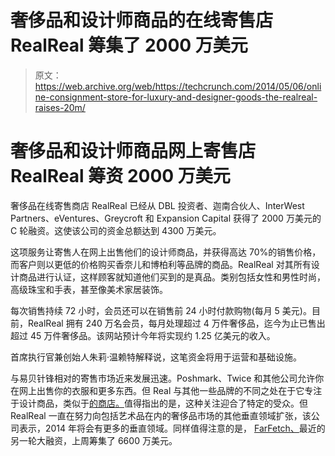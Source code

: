# 奢侈品和设计师商品的在线寄售店 RealReal 筹集了 2000 万美元 

> 原文：<https://web.archive.org/web/https://techcrunch.com/2014/05/06/online-consignment-store-for-luxury-and-designer-goods-the-realreal-raises-20m/>

# 奢侈品和设计师商品网上寄售店 RealReal 筹资 2000 万美元

奢侈品在线寄售商店 RealReal 已经从 DBL 投资者、迦南合伙人、InterWest Partners、eVentures、Greycroft 和 Expansion Capital 获得了 2000 万美元的 C 轮融资。这使该公司的资金总额达到 4300 万美元。

这项服务让寄售人在网上出售他们的设计师商品，并获得高达 70%的销售价格，而客户则以更低的价格购买香奈儿和博柏利等品牌的商品。RealReal 对其所有设计商品进行认证，这样顾客就知道他们买到的是真品。类别包括女性和男性时尚，高级珠宝和手表，甚至像美术家居装饰。

每次销售持续 72 小时，会员还可以在销售前 24 小时付款购物(每月 5 美元)。目前，RealReal 拥有 240 万名会员，每月处理超过 4 万件奢侈品，迄今为止已售出超过 45 万件奢侈品。该网站预计今年将实现约 1.25 亿美元的收入。

首席执行官兼创始人朱莉·温赖特解释说，这笔资金将用于运营和基础设施。

与易贝针锋相对的寄售市场近来发展迅速。Poshmark、Twice 和其他公司允许你在网上出售你的衣服和更多东西。但 Real 与其他一些品牌的不同之处在于它专注于设计商品，类似于[的商店。](https://web.archive.org/web/20221006013836/https://beta.techcrunch.com/2013/12/11/online-marketplace-for-luxury-clothes-and-goods-shop-hers-raises-3-5m-from-floodgate-bono-and-others/)值得指出的是，这种关注迎合了特定的受众。但 RealReal 一直在努力向包括艺术品在内的奢侈品市场的其他垂直领域扩张，该公司表示，2014 年将会有更多的垂直领域。同样值得注意的是， [FarFetch、](https://web.archive.org/web/20221006013836/https://beta.techcrunch.com/2014/04/30/farfetch-an-online-marketplace-for-designer-fashion-boutiques-raises-66m/)最近的另一轮大融资，上周筹集了 6600 万美元。